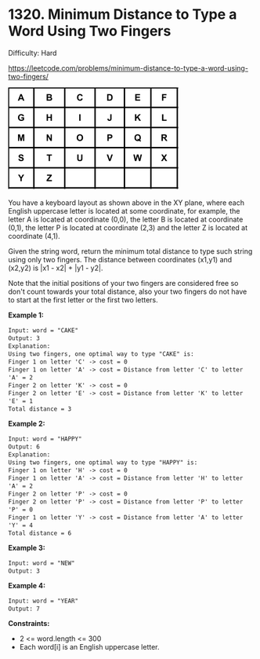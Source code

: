 # 1320. Minimum Distance to Type a Word Using Two Fingers

Difficulty: Hard

https://leetcode.com/problems/minimum-distance-to-type-a-word-using-two-fingers/

![keyboard](keyboard.png)

You have a keyboard layout as shown above in the XY plane, where each English uppercase letter is located at some coordinate, for example, the letter A is located at coordinate (0,0), the letter B is located at coordinate (0,1), the letter P is located at coordinate (2,3) and the letter Z is located at coordinate (4,1).

Given the string word, return the minimum total distance to type such string using only two fingers. The distance between coordinates (x1,y1) and (x2,y2) is |x1 - x2| + |y1 - y2|. 

Note that the initial positions of your two fingers are considered free so don't count towards your total distance, also your two fingers do not have to start at the first letter or the first two letters.

**Example 1:**
```
Input: word = "CAKE"
Output: 3
Explanation: 
Using two fingers, one optimal way to type "CAKE" is: 
Finger 1 on letter 'C' -> cost = 0 
Finger 1 on letter 'A' -> cost = Distance from letter 'C' to letter 'A' = 2 
Finger 2 on letter 'K' -> cost = 0 
Finger 2 on letter 'E' -> cost = Distance from letter 'K' to letter 'E' = 1 
Total distance = 3
```

**Example 2:**
```
Input: word = "HAPPY"
Output: 6
Explanation: 
Using two fingers, one optimal way to type "HAPPY" is:
Finger 1 on letter 'H' -> cost = 0
Finger 1 on letter 'A' -> cost = Distance from letter 'H' to letter 'A' = 2
Finger 2 on letter 'P' -> cost = 0
Finger 2 on letter 'P' -> cost = Distance from letter 'P' to letter 'P' = 0
Finger 1 on letter 'Y' -> cost = Distance from letter 'A' to letter 'Y' = 4
Total distance = 6
```

**Example 3:**
```
Input: word = "NEW"
Output: 3
```

**Example 4:**
```
Input: word = "YEAR"
Output: 7
```

**Constraints:**

* 2 <= word.length <= 300
* Each word[i] is an English uppercase letter.

